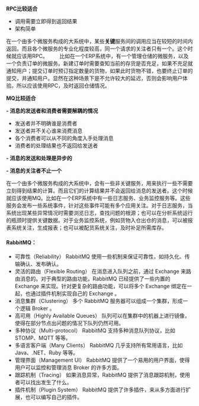 **RPC比较适合**

* 调用需要立即得到返回结果
* 架构简单

在一个由多个微服务构成的大系统中，某些**关键**服务间的调用应当在较短的时间内返回，而且各个微服务的专业化程度较高，同一个请求的关注者只有一个。这个时候就应该用RPC。   比如在一个ERP系统中，有一个管理仓储的微服务，以及一个负责订单的微服务。新建订单时需要查知当前的存货是否充足，如果不充足就通知用户；提交订单时预订指定数量的货物，如果此时货物不错，也要终止订单的提交，并通知用户。显然在这种场景下是不允许较大的延迟，否则会影响用户体验。所以应该使用RPC，及时返回仓储情况。

**MQ比较适合**

**- 消息的发送者和消费者需要解耦的情况**

* 发送者并不明确谁是消费者
* 发送者并不关心谁来消费消息
* 各个消费者可以从不同的角度入手处理消息
* 消费者的处理结果也不返回给发送者

**- 消息的发送和处理是异步的**

**- 消息的关注者不止一个**

在一个由多个微服务构成的大系统中，会有一些非关键服务，用来执行一些不需要立刻得到结果的计算。而且它们的计算结果并不会返回给消息的发送者。这个时候就应该使用MQ。比如在一个ERP系统中有一些日志服务、业务监控服务等。这些服务会发布一些系统事件，针对这些事件可能有多个应用关注。对于日志服务，当系统出现某些异常情况时需要浏览日志，查找问题的根源；也可以在分析系统运行的瓶颈时提供关键数据。对于业务监控系统，例如货物入仓出仓的消息，可以被报表系统关注，生成报表；也可以被配货系统关注，及时补足所需库存。



#### RabbitMQ：

* 可靠性（Reliability）  RabbitMQ 使用一些机制来保证可靠性，如持久化、传输确认、发布确认。
* 灵活的路由（Flexible Routing）  在消息进入队列之前，通过 Exchange 来路由消息的。对于典型的路由功能，RabbitMQ 已经提供了一些内置的 Exchange 来实现。针对更复杂的路由功能，可以将多个 Exchange 绑定在一起，也通过插件机制实现自己的 Exchange 。
* 消息集群（Clustering）  多个 RabbitMQ 服务器可以组成一个集群，形成一个逻辑 Broker 。
* 高可用（Highly Available Queues）  队列可以在集群中的机器上进行镜像，使得在部分节点出问题的情况下队列仍然可用。
* 多种协议（Multi-protocol）  RabbitMQ 支持多种消息队列协议，比如 STOMP、MQTT 等等。
*  多语言客户端（Many Clients）  RabbitMQ 几乎支持所有常用语言，比如 Java、.NET、Ruby 等等。
* 管理界面（Management UI）  RabbitMQ 提供了一个易用的用户界面，使得用户可以监控和管理消息 Broker 的许多方面。
* 跟踪机制（Tracing）  如果消息异常，RabbitMQ 提供了消息跟踪机制，使用者可以找出发生了什么。
* 插件机制（Plugin System）  RabbitMQ 提供了许多插件，来从多方面进行扩展，也可以编写自己的插件。







